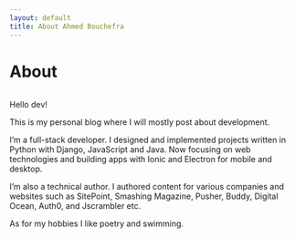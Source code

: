 ```yaml
---
layout: default
title: About Ahmed Bouchefra
---
```


<div class="post">
	<h1 class="pageTitle">About</h1>
	<img src="{{ '/assets/img/touring.jpg' | prepend: site.baseurl }}" alt="">
	<p class="intro">
		Hello dev!

This is my personal blog where I will mostly post about development.

I’m a full-stack developer. I designed and implemented projects written in Python with Django, JavaScript and Java. Now focusing on web technologies and building apps with Ionic and Electron for mobile and desktop.

I’m also a technical author. I authored content for various companies and websites such as SitePoint, Smashing Magazine, Pusher, Buddy, Digital Ocean, Auth0, and Jscrambler etc.

As for my hobbies I like poetry and swimming.
	</p>
	
</div>
